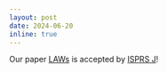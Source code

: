 ```yaml
---
layout: post
date: 2024-06-20
inline: true
---
```


Our paper [LAWs](https://github.com/WHU-USI3DV/LAWS) is accepted by [ISPRS J](https://www.sciencedirect.com/science/article/abs/pii/S0924271624002557)!
